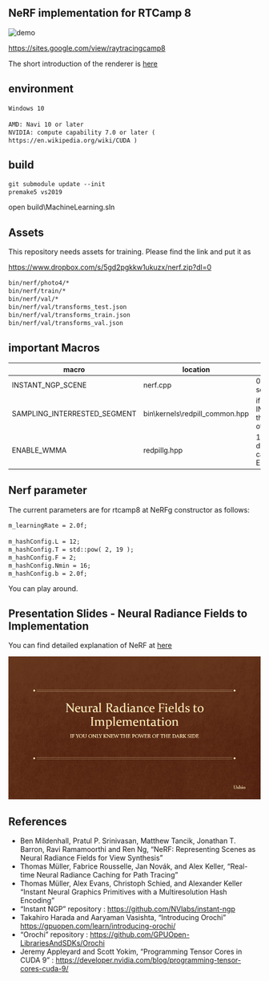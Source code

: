## NeRF implementation for RTCamp 8

![demo](render.png)

https://sites.google.com/view/raytracingcamp8

The short introduction of the renderer is [here](slides/RedPill_Ushio.pdf)

## environment
    Windows 10

    AMD: Navi 10 or later
    NVIDIA: compute capability 7.0 or later ( https://en.wikipedia.org/wiki/CUDA )

## build

```
git submodule update --init
premake5 vs2019
```

open build\MachineLearning.sln

## Assets
This repository needs assets for training. Please find the link and put it as

https://www.dropbox.com/s/5gd2pgkkw1ukuzx/nerf.zip?dl=0

```
bin/nerf/photo4/*
bin/nerf/train/*
bin/nerf/val/*
bin/nerf/val/transforms_test.json
bin/nerf/val/transforms_train.json
bin/nerf/val/transforms_val.json
```

## important Macros
| macro      | location| Description |
| ----------- |----------- | ----------- |
| INSTANT_NGP_SCENE | nerf.cpp | 0: rtcamp8 scene, 1: lego scene |
| SAMPLING_INTERRESTED_SEGMENT | bin\kernels\redpill_common.hpp | if INSTANT_NGP_SCENE==1 then this should be 1, otherwise 0 |
| ENABLE_WMMA | redpillg.hpp | 1 is recommended at NV device. AMD device cannot compile ENABLE_WMMA=1 yet |

## Nerf parameter

The current parameters are for rtcamp8 at NeRFg constructor as follows:
```
m_learningRate = 2.0f;

m_hashConfig.L = 12;
m_hashConfig.T = std::pow( 2, 19 );
m_hashConfig.F = 2;
m_hashConfig.Nmin = 16;
m_hashConfig.b = 2.0f;
```

You can play around.

## Presentation Slides - Neural Radiance Fields to Implementation
You can find detailed explanation of NeRF at [here](slides/Presentation_NeRF_Ushio.pdf)

[![demo](slides/Presentation_NeRF_Ushio_Thumb.png)](slides/Presentation_NeRF_Ushio.pdf)

## References
- Ben Mildenhall, Pratul P. Srinivasan, Matthew Tancik, Jonathan T. Barron, Ravi Ramamoorthi and Ren Ng, “NeRF: Representing Scenes as Neural Radiance Fields for View Synthesis”
- Thomas Müller, Fabrice Rousselle, Jan Novák, and Alex Keller, “Real-time Neural Radiance Caching for Path Tracing”
- Thomas Müller, Alex Evans, Christoph Schied, and Alexander Keller “Instant Neural Graphics Primitives with a Multiresolution Hash Encoding”
- “Instant NGP” repository : https://github.com/NVlabs/instant-ngp
- Takahiro Harada and Aaryaman Vasishta, “Introducing Orochi” https://gpuopen.com/learn/introducing-orochi/
- “Orochi” repository : https://github.com/GPUOpen-LibrariesAndSDKs/Orochi
- Jeremy Appleyard and Scott Yokim, “Programming Tensor Cores in CUDA 9” : https://developer.nvidia.com/blog/programming-tensor-cores-cuda-9/


